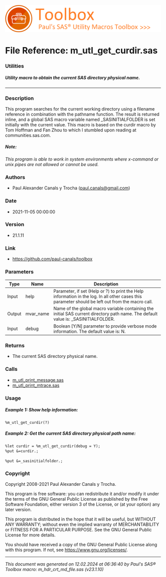 ![../../misc/images/doc_banner.png](../../misc/images/doc_banner.png)
# 
# File Reference: m_utl_get_curdir.sas

### Utilities

##### Utility macro to obtain the current SAS directory physical name.

***

### Description
This program searches for the current working directory using a filename reference in combination with the pathname function. The result is returned inline, and a global SAS macro variable named _SASINITIALFOLDER is set initially with the current value. This macro is based on the curdir macro by Tom Hoffman and Fan Zhou to which I stumbled upon reading at communities.sas.com.

##### *Note:*
*This program is able to work in system environments where x-command or unix pipes are not allowed or cannot be used.*

### Authors
* Paul Alexander Canals y Trocha (paul.canals@gmail.com)

### Date
* 2021-11-05 00:00:00

### Version
* 21.1.11

### Link
* https://github.com/paul-canals/toolbox

### Parameters
| Type | Name | Description |
| ---- | ---- | ----------- |
| Input | help | Parameter, if set (Help or ?) to print the Help information in the log. In all other cases this parameter should be left out from the macro call. |
| Output | mvar_name | Name of the global macro variable containing the initial SAS current directory path name. The default value is: _SASINITIALFOLDER. |
| Input | debug | Boolean [Y/N] parameter to provide verbose mode information. The default value is: N. |

### Returns
* The current SAS directory physical name.

### Calls
* [m_utl_print_message.sas](m_utl_print_message.md)
* [m_utl_print_mtrace.sas](m_utl_print_mtrace.md)

### Usage

##### Example 1: Show help information:
```sas
%m_utl_get_curdir(?)
```

##### Example 2: Get the current SAS directory physical path name:
```sas
%let curdir = %m_utl_get_curdir(debug = Y);
%put &=curdir.;

%put &=_sasinitialfolder.;
```

### Copyright
Copyright 2008-2021 Paul Alexander Canals y Trocha. 
 
This program is free software: you can redistribute it and/or modify 
it under the terms of the GNU General Public License as published by 
the Free Software Foundation, either version 3 of the License, or 
(at your option) any later version. 
 
This program is distributed in the hope that it will be useful, 
but WITHOUT ANY WARRANTY; without even the implied warranty of 
MERCHANTABILITY or FITNESS FOR A PARTICULAR PURPOSE. See the 
GNU General Public License for more details. 
 
You should have received a copy of the GNU General Public License 
along with this program. If not, see <https://www.gnu.org/licenses/>. 


***
*This document was generated on 12.02.2024 at 06:36:40  by Paul's SAS&reg; Toolbox macro: m_hdr_crt_md_file.sas (v23.1.10)*
